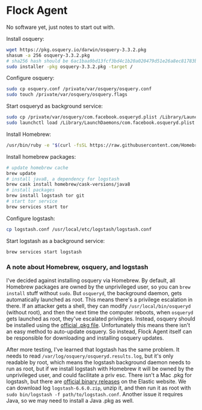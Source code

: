 # Flock Agent

No software yet, just notes to start out with.

Install osquery:

```sh
wget https://pkg.osquery.io/darwin/osquery-3.3.2.pkg
shasum -a 256 osquery-3.3.2.pkg
# sha256 hash should be 6ac1baa9bd13fcf3bd4c1b20a020479d51e26a8ec81783be7a8692d2c4a9926a
sudo installer -pkg osquery-3.3.2.pkg -target /
```

Configure osquery:

```sh
sudo cp osquery.conf /private/var/osquery/osquery.conf
sudo touch /private/var/osquery/osquery.flags
```

Start osqueryd as background service:

```sh
sudo cp /private/var/osquery/com.facebook.osqueryd.plist /Library/LaunchDaemons/
sudo launchctl load /Library/LaunchDaemons/com.facebook.osqueryd.plist
```

Install Homebrew:

```sh
/usr/bin/ruby -e "$(curl -fsSL https://raw.githubusercontent.com/Homebrew/install/master/install)"
```

Install homebrew packages:

```sh
# update homebrew cache
brew update
# install java8, a dependency for logstash
brew cask install homebrew/cask-versions/java8
# install packages
brew install logstash tor git
# start tor service
brew services start tor
```

Configure logstash:

```sh
cp logstash.conf /usr/local/etc/logstash/logstash.conf
```

Start logstash as a background service:

```sh
brew services start logstash
```

### A note about Homebrew, osquery, and logstash

I've decided against installing osquery via Homebrew. By default, all Homebrew packages are owned by the unprivileged user, so you can `brew install` stuff without `sudo`. But `osqueryd`, the background daemon, gets automatically launched as root. This means there's a privilege escalation in there. If an attacker gets a shell, they can modify `/usr/local/bin/osqueryd` (without root), and then the next time the computer reboots, when `osqueryd` gets launched as root, they've escalated privileges. Instead, osquery should be installed using the [official .pkg file](https://osquery.io/downloads). Unfortunately this means there isn't an easy method to auto-update osquery. So instead, Flock Agent itself can be responsible for downloading and installing osquery updates.

After more testing, I've learned that logstash has the same problem. It needs to read `/var/log/osquery/osqueryd.results.log`, but it's only readable by root, which means the logstash background daemon needs to run as root, but if we install logstash with Homebrew it will be owned by the unprivileged user, and could facilitate a priv esc. There isn't a Mac .pkg for logstash, but there are [official binary releases](https://www.elastic.co/downloads/logstash) on the Elastic website. We can download log `logstash-6.6.0.zip`, unzip it, and then run it as root with `sudo bin/logstash -f path/to/logstash.conf`. Another issue it requires Java, so we may need to install a Java .pkg as well.
